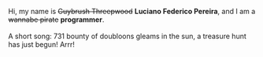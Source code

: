 Hi, my name is ~~Guybrush Threepwood~~ **Luciano Federico Pereira**, and I am a ~~wannabe pirate~~ **programmer**.<br><br>A short song: 731 bounty of doubloons gleams in the sun, a treasure hunt has just begun! Arrr!
